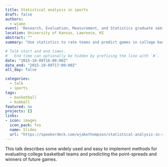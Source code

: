 ```yaml
---
title: Statistical analysis in sports
draft: false
authors: 
  - wjake
event: 'Research, Evaluation, Measurement, and Statistics graduate seminar'
location: University of Kansas, Lawrence, KS
abstract: ""
summary: "Use statistics to rate teams and predict games in college basketball."

# Talk start and end times.
#   End time can optionally be hidden by prefixing the line with `#`.
date: "2015-10-09T16:00:00Z"
date_end: "2015-10-09T17:00:00Z"
all_day: false

categories:
  - talk
  - sports
tags:
  - basketball
  - kubball
featured: no
projects: []
links:
- icon: images
  icon_pack: fas
  name: Slides
  url: "https://speakerdeck.com/wjakethompson/statistical-analysis-in-sports"
---
```


This talk describes some widely used and easy to implement methods for evaluating college basketball teams and predicting the point-spreads and winners of future games.

